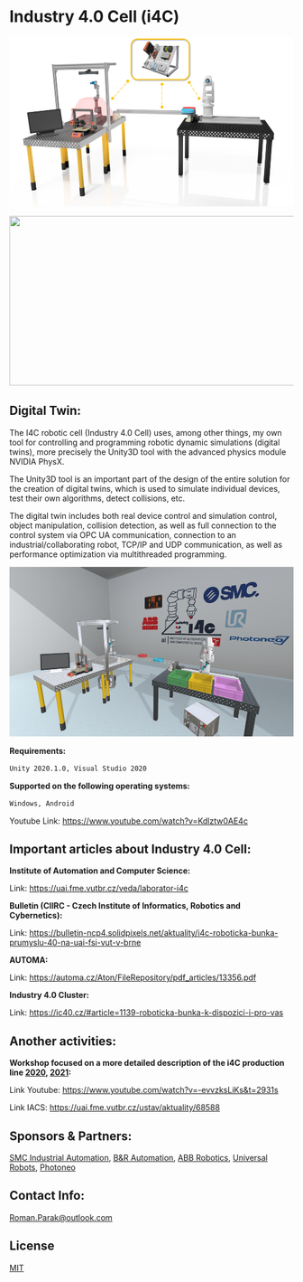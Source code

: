 # Industry 4.0 Cell (i4C)

<p align="center">
<img src="https://github.com/rparak/industry_4_cell/blob/master/images/3dMod.png" width="550" height="300">
</p>

<p align="center">
<img src="https://github.com/rparak/industry_4_cell/blob/master/images/real.png" width="550" height="300">
</p>

## Digital Twin:

The I4C robotic cell (Industry 4.0 Cell) uses, among other things, my own tool for controlling and programming robotic dynamic simulations (digital twins), more precisely the Unity3D tool with the advanced physics module NVIDIA PhysX.

The Unity3D tool is an important part of the design of the entire solution for the creation of digital twins, which is used to simulate individual devices, test their own algorithms, detect collisions, etc.

The digital twin includes both real device control and simulation control, object manipulation, collision detection, as well as full connection to the control system via OPC UA communication, connection to an industrial/collaborating robot, TCP/IP and UDP communication, as well as performance optimization via multithreaded programming.

<p align="center">
<img src="https://github.com/rparak/industry_4_cell/blob/master/images/dt.png" width="550" height="300">
</p>

**Requirements:**

```bash
Unity 2020.1.0, Visual Studio 2020
```

**Supported on the following operating systems:**

```bash
Windows, Android
```

Youtube Link: https://www.youtube.com/watch?v=Kdlztw0AE4c

## Important articles about Industry 4.0 Cell:

**Institute of Automation and Computer Science:**

Link: https://uai.fme.vutbr.cz/veda/laborator-i4c

**Bulletin (CIIRC - Czech Institute of Informatics, Robotics and Cybernetics):**

Link: https://bulletin-ncp4.solidpixels.net/aktuality/i4c-roboticka-bunka-prumyslu-40-na-uai-fsi-vut-v-brne

**AUTOMA:**

Link: https://automa.cz/Aton/FileRepository/pdf_articles/13356.pdf

**Industry 4.0 Cluster:**

Link: https://ic40.cz/#article=1139-roboticka-bunka-k-dispozici-i-pro-vas

## Another activities:

**Workshop focused on a more detailed description of the i4C production line [2020](https://www.konference-roboty.cz/archiv/2020/program.html), [2021](https://www.konference-roboty.cz/program.html):**

Link Youtube: https://www.youtube.com/watch?v=-evvzksLiKs&t=2931s

Link IACS: https://uai.fme.vutbr.cz/ustav/aktuality/68588

## Sponsors & Partners:

[SMC Industrial Automation](https://www.smc.eu/en-eu),
[B&R Automation](https://www.br-automation.com/en/),
[ABB Robotics](https://new.abb.com/about/our-businesses/robotics-and-discrete-automation),
[Universal Robots](https://www.universal-robots.com),
[Photoneo](https://www.photoneo.com)


## Contact Info:
Roman.Parak@outlook.com

## License
[MIT](https://choosealicense.com/licenses/mit/)
